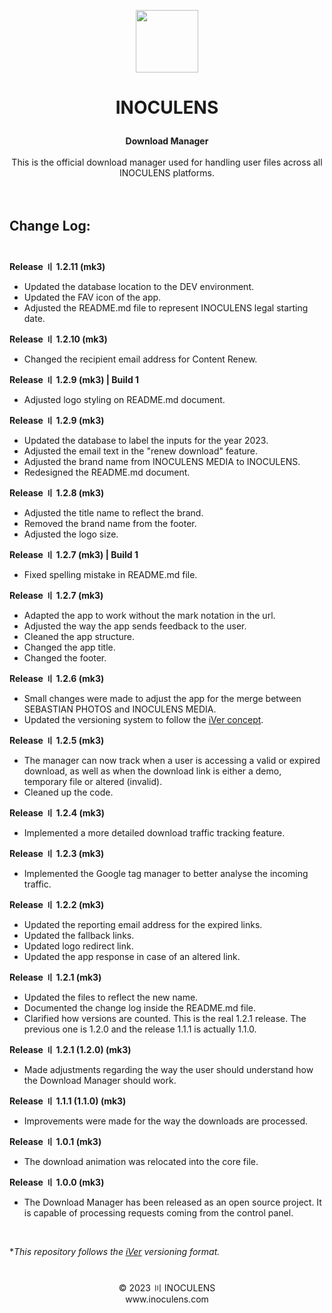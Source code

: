 <p align="center"><img src="https://static.inoculens.com/logo" width="100" height="100" />

# <p align="center"><b>INOCULENS</b>

<p align="center"><b>Download Manager</b><br><br>
This is the official download manager used for handling user files across all INOCULENS platforms.<br><br><br>

## <b>Change Log:</b><br><br>
<b>Release 〢 1.2.11 (mk3)</b>

- Updated the database location to the DEV environment.
- Updated the FAV icon of the app.
- Adjusted the README.md file to represent INOCULENS legal starting date.

<b>Release 〢 1.2.10 (mk3)</b>

- Changed the recipient email address for Content Renew.

<b>Release 〢 1.2.9 (mk3) | Build 1</b>

- Adjusted logo styling on README.md document.

<b>Release 〢 1.2.9 (mk3)</b>

- Updated the database to label the inputs for the year 2023.
- Adjusted the email text in the "renew download" feature.
- Adjusted the brand name from INOCULENS MEDIA to INOCULENS.
- Redesigned the README.md document.

<b>Release 〢 1.2.8 (mk3)</b>

- Adjusted the title name to reflect the brand.
- Removed the brand name from the footer.
- Adjusted the logo size.

<b>Release 〢 1.2.7 (mk3) | Build 1</b>

- Fixed spelling mistake in README.md file.

<b>Release 〢 1.2.7 (mk3)</b>

- Adapted the app to work without the mark notation in the url.
- Adjusted the way the app sends feedback to the user.
- Cleaned the app structure.
- Changed the app title.
- Changed the footer.

<b>Release 〢 1.2.6 (mk3)</b>

- Small changes were made to adjust the app for the merge between SEBASTIAN PHOTOS and INOCULENS MEDIA.
- Updated the versioning system to follow the [iVer concept](https://github.com/frontfacer/iVer).

<b>Release 〢 1.2.5 (mk3)</b>

- The manager can now track when a user is accessing a valid or expired download, as well as when the download link is either a demo, temporary file or altered (invalid).
- Cleaned up the code.

<b>Release 〢 1.2.4 (mk3)</b>

- Implemented a more detailed download traffic tracking feature.

<b>Release 〢 1.2.3 (mk3)</b>

- Implemented the Google tag manager to better analyse the incoming traffic.

<b>Release 〢 1.2.2 (mk3)</b>

- Updated the reporting email address for the expired links.
- Updated the fallback links.
- Updated logo redirect link.
- Updated the app response in case of an altered link.

<b>Release 〢 1.2.1 (mk3)</b>

- Updated the files to reflect the new name.
- Documented the change log inside the README.md file.
- Clarified how versions are counted. This is the real 1.2.1 release. The previous one is 1.2.0 and the release 1.1.1 is actually 1.1.0.

<b>Release 〢 1.2.1 (1.2.0) (mk3)</b>

- Made adjustments regarding the way the user should understand how the Download Manager should work.

<b>Release 〢 1.1.1 (1.1.0) (mk3)</b>

- Improvements were made for the way the downloads are processed.

<b>Release 〢 1.0.1 (mk3)</b>

- The download animation was relocated into the core file.

<b>Release 〢 1.0.0 (mk3)</b>

- The Download Manager has been released as an open source project. It is capable of processing requests coming from the control panel.

<br>

**This repository follows the [iVer](https://github.com/frontfacer/iVer) versioning format.*

#
<p align="center">© 2023 〣 INOCULENS<br/>www.inoculens.com<br>